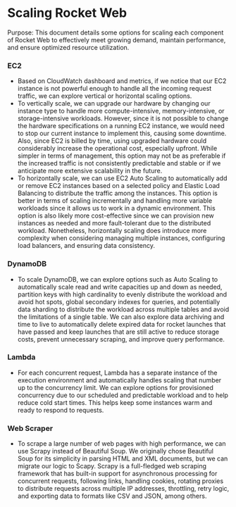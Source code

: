 # Scaling Rocket Web
Purpose: This document details some options for scaling each component of Rocket Web to effectively meet growing demand, maintain performance, and ensure optimized resource utilization.

### EC2
- Based on CloudWatch dashboard and metrics, if we notice that our EC2 instance is not powerful enough to handle all the incoming request traffic, we can explore vertical or horizontal scaling options.
- To vertically scale, we can upgrade our hardware by changing our instance type to handle more compute-intensive, memory-intensive, or storage-intensive workloads. However, since it is not possible to change the hardware specifications on a running EC2 instance, we would need to stop our current instance to implement this, causing some downtime. Also, since EC2 is billed by time, using upgraded hardware could considerably increase the operational cost, especially upfront. While simpler in terms of management, this option may not be as preferable if the increased traffic is not consistently predictable and stable or if we anticipate more extensive scalability in the future.
- To horizontally scale, we can use EC2 Auto Scaling to automatically add or remove EC2 instances based on a selected policy and Elastic Load Balancing to distribute the traffic among the instances. This option is better in terms of scaling incrementally and handling more variable workloads since it allows us to work in a dynamic environment. This option is also likely more cost-effective since we can provision new instances as needed and more fault-tolerant due to the distributed workload. Nonetheless, horizontally scaling does introduce more complexity when considering managing multiple instances, configuring load balancers, and ensuring data consistency.

### DynamoDB
- To scale DynamoDB, we can explore options such as Auto Scaling to automatically scale read and write capacities up and down as needed, partition keys with high cardinality to evenly distribute the workload and avoid hot spots, global secondary indexes for queries, and potentially data sharding to distribute the workload across multiple tables and avoid the limitations of a single table. We can also explore data archiving and time to live to automatically delete expired data for rocket launches that have passed and keep launches that are still active to reduce storage costs, prevent unnecessary scraping, and improve query performance.

### Lambda
- For each concurrent request, Lambda has a separate instance of the execution environment and automatically handles scaling that number up to the concurrency limit. We can explore options for provisioned concurrency due to our scheduled and predictable workload and to help reduce cold start times. This helps keep some instances warm and ready to respond to requests.

### Web Scraper
- To scrape a large number of web pages with high performance, we can use Scrapy instead of Beautiful Soup. We originally chose Beautiful Soup for its simplicity in parsing HTML and XML documents, but we can migrate our logic to Scapy. Scrapy is a full-fledged web scraping framework that has built-in support for asynchronous processing for concurrent requests, following links, handling cookies, rotating proxies to distribute requests across multiple IP addresses, throttling, retry logic, and exporting data to formats like CSV and JSON, among others.
